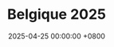---
layout: gallery
panel: false
title: Belgique 2025
date: 2025-04-25 00:00:00 +0800
description: Coupe Eurobot de Belgique RobtiX au SparkOH!
folder: cdr-2025-build
external_link: https://photos.app.goo.gl/4Je3zqosvnJQxe416
nb-img: 1
card-img: 1.jpg
---
